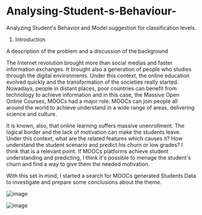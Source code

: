 # Analysing-Student-s-Behaviour-
Analyzing Student's Behavior and Model suggestion for classification levels.

1. Introduction

A description of the problem and a discussion of the background

The Internet revolution brought more than social medias and faster information exchanges. It brought also a generation of people who studies through the digital environments. Under this context, the online education evolved quickly and the transformation of the societies really started. Nowadays, people in distant places, poor countries can benefit from technology to achieve information and in this case, the Massive Open Online Courses, MOOCs had a major role. MOOCs can join people all around the world to achieve understand in a wide range of areas, delivering science and culture.

It is known, also, that online learning suffers massive unenrollment. The logical border and the lack of motivation can make the students leave. Under this context, what are the related features which causes it? How understand the student scenario and predict his churn or low grades? I think that is a relevant point. If MOOCs platforms achieve student understanding and predicting, I think it's possible to menage the student's churn and find a way to give them the needed motivation.

With this set in mind, I started a search for MOOCs generated Students Data to investigate and prepare some conclusions about the theme.

![image](https://user-images.githubusercontent.com/38045608/109595538-baf6fb00-7b3a-11eb-9dbe-7c5a1a1b07a3.png)

![image](https://user-images.githubusercontent.com/38045608/109595561-ce09cb00-7b3a-11eb-8fe6-e2c8edea874c.png)

